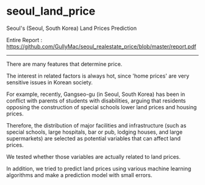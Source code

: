 # seoul_land_price
Seoul's (Seoul, South Korea) Land Prices Prediction

Entire Report : https://github.com/GullyMac/seoul_realestate_price/blob/master/report.pdf

---

There are many features that determine price.

The interest in related factors is always hot, since 'home prices' are very sensitive issues in Korean society.

For example, recently, Gangseo-gu (in Seoul, South Korea) has been in conflict with parents of students with disabilities, 
arguing that residents opposing the construction of special schools lower land prices and housing prices.

Therefore, the distribution of major facilities and infrastructure 
(such as special schools, large hospitals, bar or pub, lodging houses, and large supermarkets) 
are selected as potential variables that can affect land prices.

We tested whether those variables are actually related to land prices.

In addition, we tried to predict land prices using various machine learning algorithms 
and make a prediction model with small errors.
